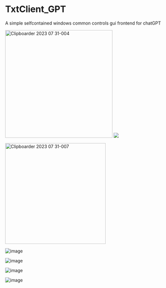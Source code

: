 # TxtClient_GPT
A simple selfcontained windows common controls gui frontend for chatGPT


<img width="344" alt="Clipboarder 2023 07 31-004" src="https://github.com/wolfman616/TxtClient_GPT/assets/62726599/860bc1b5-8dc1-4b12-befc-6a986a09682c"> <img src="https://i.imgur.com/n6BMwLa.gif">

<img width="322" alt="Clipboarder 2023 07 31-007" src="https://github.com/wolfman616/TxtClient_GPT/assets/62726599/ac0b948d-0ab4-4473-81c0-81d0c2dcdb5e">

![image](https://github.com/wolfman616/TxtClient_GPT/assets/62726599/6f1543f7-b9f4-4aaa-a483-f9293d53f986)

![image](https://github.com/wolfman616/TxtClient_GPT/assets/62726599/94f353c7-7a87-44dc-ba31-c5c40c9ddcbc)

![image](https://github.com/wolfman616/TxtClient_GPT/assets/62726599/49460a66-2958-4ae7-b59c-41a7487daad0)

![image](https://github.com/wolfman616/TxtClient_GPT/assets/62726599/f3c6dfd7-d886-4906-8ef6-fd5a7668f8fe)
